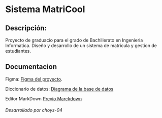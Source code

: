 # Sistema MatriCool


## Descripción:

Proyecto de graduacio para el grado de Bachillerato en Ingenieria Informatica. Diseño y desarrollo de un sistema de matricula y gestion de estudiantes.



## Documentacion

Figma:
[Figma del proyecto](https://www.figma.com/design/8T5r37CDAJILv8WAEd3Gcx/MatriCool?node-id=0-1&p=f&t=yvFsh1lVjHVC4Mdo-0).

Diccionario de datos: [Diagrama de la base de datos](https://dbdiagram.io/d/68159b051ca52373f547ead0)

Editor MarkDown
[Previo Marckdown](https://markdownlivepreview.com/)


###### Desarrollado por choys-04
